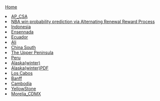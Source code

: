 [Home](https://bison2001.github.io/)
<li><a href="/AP_CSA">AP_CSA</a></li>
<li><a href="/nba.pdf">NBA win probability prediction via Alternating Renewal Reward Process</a></li>
<li><a href="/MISCELLANEOUS/indonesia_travel.pdf">Indonesia</a></li>
<li><a href="/MISCELLANEOUS/Ensennada2.pdf">Ensennada</a></li>
<li><a href="/Ecuador_Travel">Ecuador</a></li>
<li><a href="https://bison2001.github.io/ali_travel/">Ali</a></li>
<li><a href="https://hollow-tortoise-289.notion.site/df74b1324eaa4dcea82816da9e27d6e5?pvs=4">China South</a></li>
<li><a href="https://hollow-tortoise-289.notion.site/The-Upper-Peninsula-d3b4d7b3ea1a4ddbbcc5a2a429f209b3?pvs=4">The Upper Peninsula</a></li>
<li><a href="https://hollow-tortoise-289.notion.site/Peru-Travel-ee37a91203734bd5a0cd35e2b27f9379?pvs=4">Peru</a></li>
<li><a href="https://www.mafengwo.cn/i/24425045.html">Alaska(winter)</a></li>
<li><a href="/MISCELLANEOUS/alaska_winter_travellog.pdf">Alaska(winter)PDF</a></li>
<li><a href="https://hollow-tortoise-289.notion.site/Los-Cabos-eb5b7cc5426d4082a743426aae48f9df">Los Cabos</a></li>
<li><a href="https://hollow-tortoise-289.notion.site/Vancouver-Banff-Calgary-b7dcf014f4dc43999e5cef1ad7a7eb89">Banff</a></li>
<li><a href="https://hollow-tortoise-289.notion.site/Cambodia-a9793f5cc76744ed827306681183f611">Cambodia</a></li>
<li><a href="https://hollow-tortoise-289.notion.site/YellowStone-Grand-Teton-57571a2914344643857364ef193ea606">YellowStone</a></li>
<li><a href="https://hollow-tortoise-289.notion.site/Morelia-CDMX-1324cd534ceb80fe9dacd75f795f073f">Morelia_CDMX</a></li>





